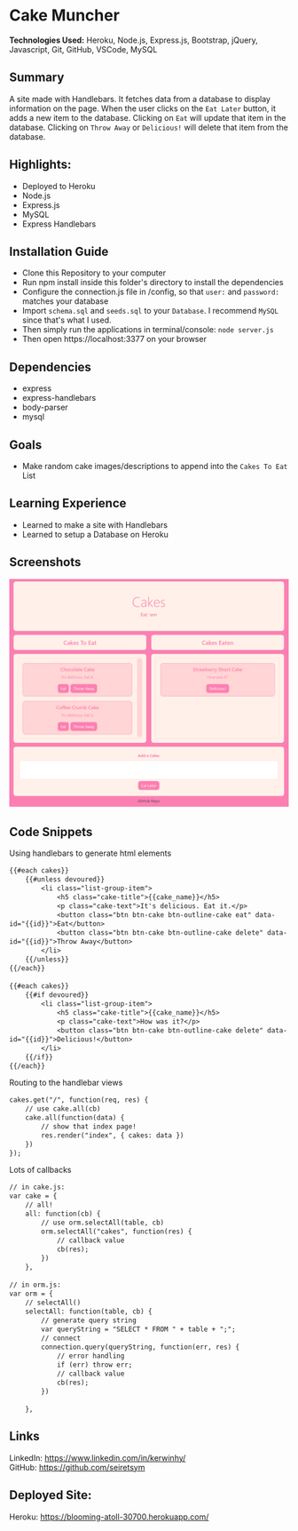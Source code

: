 # Cake Muncher
**Technologies Used:** Heroku, Node.js, Express.js, Bootstrap, jQuery, Javascript, Git, GitHub, VSCode, MySQL

## Summary
A site made with Handlebars. It fetches data from a database to display information on the page. When the user clicks on the `Eat Later` button, it adds a new item to the database. Clicking on `Eat` will update that item in the database. Clicking on `Throw Away` or `Delicious!` will delete that item from the database.

## Highlights:
- Deployed to Heroku
- Node.js
- Express.js
- MySQL
- Express Handlebars

## Installation Guide
- Clone this Repository to your computer
- Run npm install inside this folder's directory to install the dependencies
- Configure the connection.js file in /config, so that `user:` and `password:` matches your database
- Import `schema.sql` and `seeds.sql` to your `Database`. I recommend `MySQL` since that's what I used.
- Then simply run the applications in terminal/console: `node server.js`
- Then open https://localhost:3377 on your browser

## Dependencies
- express
- express-handlebars
- body-parser
- mysql

## Goals
- Make random cake images/descriptions to append into the `Cakes To Eat` List


## Learning Experience
- Learned to make a site with Handlebars
- Learned to setup a Database on Heroku

## Screenshots
![Cake Muncher](readme.PNG)
## Code Snippets
Using handlebars to generate html elements
```
{{#each cakes}}
    {{#unless devoured}}
        <li class="list-group-item">
            <h5 class="cake-title">{{cake_name}}</h5>
            <p class="cake-text">It's delicious. Eat it.</p>
            <button class="btn btn-cake btn-outline-cake eat" data-id="{{id}}">Eat</button>
            <button class="btn btn-cake btn-outline-cake delete" data-id="{{id}}">Throw Away</button>
        </li>
    {{/unless}}
{{/each}}

{{#each cakes}}
    {{#if devoured}}
        <li class="list-group-item">
            <h5 class="cake-title">{{cake_name}}</h5>
            <p class="cake-text">How was it?</p>
            <button class="btn btn-cake btn-outline-cake delete" data-id="{{id}}">Delicious!</button>
        </li>
    {{/if}}
{{/each}}
```
Routing to the handlebar views
```
cakes.get("/", function(req, res) {
    // use cake.all(cb)
    cake.all(function(data) {
        // show that index page!
        res.render("index", { cakes: data })
    })
});
```
Lots of callbacks
```
// in cake.js:
var cake = {
    // all!
    all: function(cb) {
        // use orm.selectAll(table, cb)
        orm.selectAll("cakes", function(res) {
            // callback value
            cb(res);
        })
    },

// in orm.js:
var orm = {
    // selectAll()
    selectAll: function(table, cb) {
        // generate query string
        var queryString = "SELECT * FROM " + table + ";";
        // connect
        connection.query(queryString, function(err, res) {
            // error handling
            if (err) throw err;
            // callback value
            cb(res);
        })
        
    },
```
## Links
LinkedIn: https://www.linkedin.com/in/kerwinhy/<br>
GitHub: https://github.com/seiretsym<br>

## Deployed Site:
Heroku: https://blooming-atoll-30700.herokuapp.com/